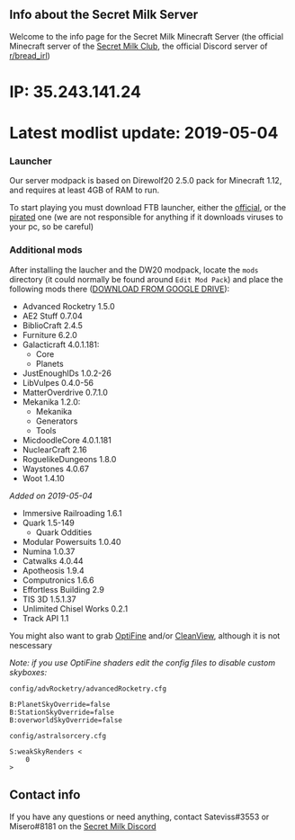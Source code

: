 ## Info about the Secret Milk Server

Welcome to the info page for the Secret Milk Minecraft Server (the official Minecraft server of the [Secret Milk Club](https://discordapp.com/invite/puCATYH), the official Discord server of [r/bread_irl](https://www.reddit.com/r/bread_irl))

# IP: 35.243.141.24
# Latest modlist update: 2019-05-04

### Launcher
Our server modpack is based on Direwolf20 2.5.0 pack for Minecraft 1.12, and requires at least 4GB of RAM to run.

To start playing you must download FTB launcher, either the [official](https://www.feed-the-beast.com/), or the [pirated](https://www.hackphoenix.com/feed-the-beast/) one (we are not responsible for anything if it downloads viruses to your pc, so be careful)

### Additional mods
After installing the laucher and the DW20 modpack, locate the `mods` directory (it could normally be found around `Edit Mod Pack`) and place the following mods there ([DOWNLOAD FROM GOOGLE DRIVE](https://drive.google.com/open?id=1eTtKGLkBOjgYWslohyQATaNKC1M7sYiV)):

* Advanced Rocketry 1.5.0
* AE2 Stuff 0.7.04
* BiblioCraft 2.4.5
* Furniture 6.2.0
* Galacticraft 4.0.1.181:
  - Core
  - Planets
* JustEnoughIDs 1.0.2-26
* LibVulpes 0.4.0-56
* MatterOverdrive 0.7.1.0
* Mekanika 1.2.0:
  - Mekanika
  - Generators
  - Tools
* MicdoodleCore 4.0.1.181
* NuclearCraft 2.16
* RoguelikeDungeons 1.8.0
* Waystones 4.0.67
* Woot 1.4.10

*Added on 2019-05-04*
* Immersive Railroading 1.6.1
* Quark 1.5-149
  - Quark Oddities
* Modular Powersuits 1.0.40
* Numina 1.0.37
* Catwalks 4.0.44
* Apotheosis 1.9.4
* Computronics 1.6.6
* Effortless Building 2.9
* TIS 3D 1.5.1.37
* Unlimited Chisel Works 0.2.1
* Track API 1.1

You might also want to grab [OptiFine](http://optifine.net/) and/or [CleanView](https://minecraft.curseforge.com/projects/cleanview/files?filter-game-version=1738749986%3a628), although it is not nescessary

*Note: if you use OptiFine shaders edit the config files to disable custom skyboxes:*

`config/advRocketry/advancedRocketry.cfg`
```
B:PlanetSkyOverride=false
B:StationSkyOverride=false
B:overworldSkyOverride=false
```
`config/astralsorcery.cfg`
```
S:weakSkyRenders <
    0
>
```

## Contact info
If you have any questions or need anything, contact Sateviss#3553 or Misero#8181 on the [Secret Milk Discord](https://discordapp.com/invite/puCATYH)
